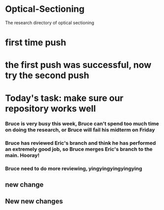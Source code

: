 # Optical-Sectioning
The research directory of optical sectioning


# first time push


# the first push was successful, now try the second push


# Today's task: make sure our repository works well

### Bruce is very busy this week, Bruce can't spend too much time on doing the research, or Bruce will fail his midterm on Friday

### Bruce has reviewed Eric's branch and think he has performed an extremely good job, so Bruce merges Eric's branch to the main. Hooray!

### Bruce need to do more reviewing, yingyingyingyingying

## new change

## New new changes

